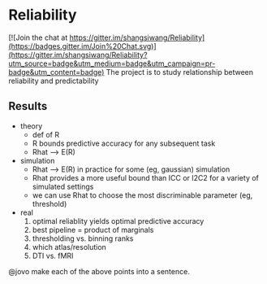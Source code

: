 # Reliability

[![Join the chat at https://gitter.im/shangsiwang/Reliability](https://badges.gitter.im/Join%20Chat.svg)](https://gitter.im/shangsiwang/Reliability?utm_source=badge&utm_medium=badge&utm_campaign=pr-badge&utm_content=badge)
The project is to study relationship between reliability and predictability


## Results
- theory
  - def of R 
  - R bounds predictive accuracy for any subsequent task
  - Rhat --> E(R)
- simulation
  - Rhat --> E(R) in practice for some (eg, gaussian) simulation
  - Rhat provides a more useful bound than ICC or I2C2 for a variety of simulated settings
  - we can use Rhat to choose the most discriminable parameter (eg, threshold)
- real 
  1. optimal reliablity yields optimal predictive accuracy
  1. best pipeline = product of marginals
  2. thresholding vs. binning ranks
  3. which atlas/resolution
  4. DTI vs. fMRI

@jovo make each of the above points into a sentence. 
